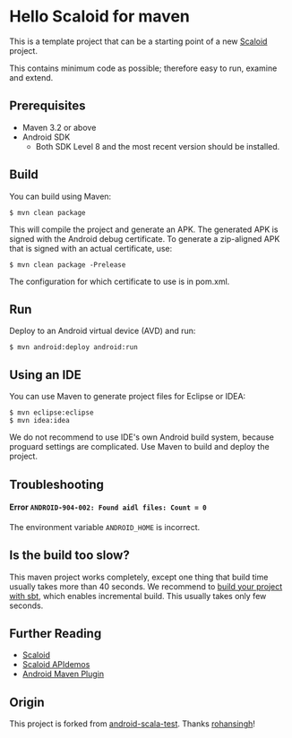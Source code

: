 # Hello Scaloid for maven

This is a template project that can be a starting point of a new [Scaloid](https://github.com/pocorall/scaloid) project. 

This contains minimum code as possible; therefore easy to run, examine and extend.

Prerequisites
-------------
* Maven 3.2 or above
* Android SDK
  - Both SDK Level 8 and the most recent version should be installed.

Build
-----
You can build using Maven:

    $ mvn clean package

This will compile the project and generate an APK. The generated APK is
signed with the Android debug certificate. To generate a zip-aligned APK
that is signed with an actual certificate, use:

    $ mvn clean package -Prelease

The configuration for which certificate to use is in pom.xml.

Run
---
Deploy to an Android virtual device (AVD) and run:

    $ mvn android:deploy android:run

Using an IDE
------------
You can use Maven to generate project files for Eclipse or IDEA:

    $ mvn eclipse:eclipse
    $ mvn idea:idea
    
We do not recommend to use IDE's own Android build system, because proguard settings are complicated.
Use Maven to build and deploy the project.

Troubleshooting
---------------

#### Error `ANDROID-904-002: Found aidl files: Count = 0`
The environment variable `ANDROID_HOME` is incorrect.

Is the build too slow?
----------------------
This maven project works completely, except one thing that build time usually takes more than 40 seconds.
We recommend to [build your project with sbt](https://github.com/pocorall/hello-scaloid-sbt), which enables incremental build.
This usually takes only few seconds.

Further Reading
---------------
- [Scaloid](https://github.com/pocorall/scaloid)
- [Scaloid APIdemos](https://github.com/pocorall/scaloid-apidemos)
- [Android Maven Plugin](http://code.google.com/p/maven-android-plugin/)


Origin
------
This project is forked from [android-scala-test](https://github.com/rohansingh/android-scala-test). Thanks [rohansingh](https://github.com/rohansingh)!
